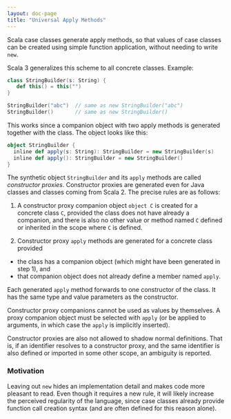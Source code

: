 ```yaml
---
layout: doc-page
title: "Universal Apply Methods"
---
```


Scala case classes generate apply methods, so that values of case classes can be created using simple function application, without needing to write `new`.

Scala 3 generalizes this scheme to all concrete classes. Example:
```scala
class StringBuilder(s: String) {
   def this() = this("")
}

StringBuilder("abc")  // same as new StringBuilder("abc")
StringBuilder()       // same as new StringBuilder()
```
This works since a companion object with two apply methods
is generated together with the class. The object looks like this:
```scala
object StringBuilder {
  inline def apply(s: String): StringBuilder = new StringBuilder(s)
  inline def apply(): StringBuilder = new StringBuilder()
}
```
The synthetic object `StringBuilder` and its `apply` methods are called _constructor proxies_.
Constructor proxies are generated even for Java classes and classes coming from Scala 2.
The precise rules are as follows:

 1. A constructor proxy companion object `object C` is created for a concrete class `C`, provided the class does not have already a companion, and there is also no other value or method named `C` defined or inherited in the scope where `C` is defined.

 2. Constructor proxy `apply` methods are generated for a concrete class provided

   - the class has a companion object (which might have been generated in step 1), and
   - that companion object does not already define a member named `apply`.

   Each generated `apply` method forwards to one constructor of the class. It has the
   same type and value parameters as the constructor.

Constructor proxy companions cannot be used as values by themselves. A proxy companion object must be selected with `apply` (or be applied to arguments, in which case the `apply` is implicitly inserted).

Constructor proxies are also not allowed to shadow normal definitions. That is,
if an identifier resolves to a constructor proxy, and the same identifier is also
defined or imported in some other scope, an ambiguity is reported.
### Motivation

Leaving out `new` hides an implementation detail and makes code more pleasant to read. Even though it requires a new rule, it will likely increase the perceived regularity of the language, since case classes already provide function call creation syntax (and are often defined for this reason alone).
